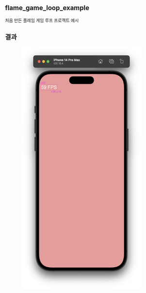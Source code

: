 ## flame_game_loop_example

처음 만든 플레임 게임 루프 프로젝트 예시

## 결과
<center><img src="https://github.com/SHT-3756/flame_study/blob/main/udemy/BuildYourFirst2DMobileGame/1/flame_game_loop_example/assets/images/screenshot-1.png" width="400px" height="800px"></center>
